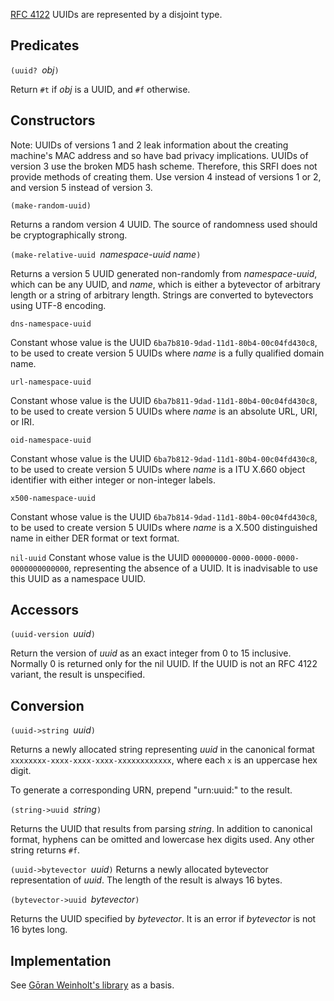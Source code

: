[RFC 4122](https://tools.ietf.org/html/rfc4122) UUIDs are represented by a disjoint type.

## Predicates

`(uuid? `*obj*`)`

Return `#t` if *obj* is a UUID, and `#f` otherwise.

## Constructors

Note:  UUIDs of versions 1 and 2 leak information about the creating machine's MAC address
and so have bad privacy implications.  UUIDs of version 3 use the broken MD5 hash scheme.
Therefore, this SRFI does not provide methods of creating them.
Use version 4 instead of versions 1 or 2, and version 5 instead of version 3.

`(make-random-uuid)`

Returns a random version 4 UUID.
The source of randomness used should be cryptographically strong.

`(make-relative-uuid `*namespace-uuid name*`)`

Returns a version 5 UUID generated non-randomly from *namespace-uuid*,
which can be any UUID, and *name*, which is either a bytevector of
arbitrary length or a string of arbitrary length.  Strings are converted
to bytevectors using UTF-8 encoding.

`dns-namespace-uuid`

Constant whose value is the UUID `6ba7b810-9dad-11d1-80b4-00c04fd430c8`,
to be used to create version 5 UUIDs where *name* is a
fully qualified domain name.

`url-namespace-uuid`

Constant whose value is the UUID `6ba7b811-9dad-11d1-80b4-00c04fd430c8`,
to be used to create version 5 UUIDs where *name* is an
absolute URL, URI, or IRI.

`oid-namespace-uuid`

Constant whose value is the UUID `6ba7b812-9dad-11d1-80b4-00c04fd430c8`,
to be used to create version 5 UUIDs where *name* is a
ITU X.660 object identifier with either integer or non-integer labels.

`x500-namespace-uuid`

Constant whose value is the UUID `6ba7b814-9dad-11d1-80b4-00c04fd430c8`,
to be used to create version 5 UUIDs where *name* is a
X.500 distinguished name in either DER format or text format.

`nil-uuid`
Constant whose value is the UUID `00000000-0000-0000-0000-0000000000000`,
representing the absence of a UUID.  It is inadvisable to use this UUID
as a namespace UUID.

## Accessors

`(uuid-version `*uuid*`)`

Return the version of *uuid* as an exact integer from 0 to 15 inclusive.
Normally 0 is returned only for the nil UUID.  If the UUID is not an
RFC 4122 variant, the result is unspecified.

## Conversion

`(uuid->string `*uuid*`)`

Returns a newly allocated string representing *uuid* in the canonical format
`xxxxxxxx-xxxx-xxxx-xxxx-xxxxxxxxxxxx`, where each `x` is an
uppercase hex digit.

To generate a corresponding URN, prepend "urn:uuid:" to the result.

`(string->uuid `*string*`)`

Returns the UUID that results from parsing *string*.  In
addition to canonical format, hyphens can be omitted and
lowercase hex digits used.  Any other string returns `#f`.

`(uuid->bytevector `*uuid*`)`
Returns a newly allocated bytevector representation of *uuid*.
The length of the result is always 16 bytes.

`(bytevector->uuid `*bytevector*`)`

Returns the UUID specified by *bytevector*.
It is an error if *bytevector* is not 16 bytes long.

## Implementation

See [Gōran Weinholt's library](https://github.com/weinholt/uuid) as a basis.

